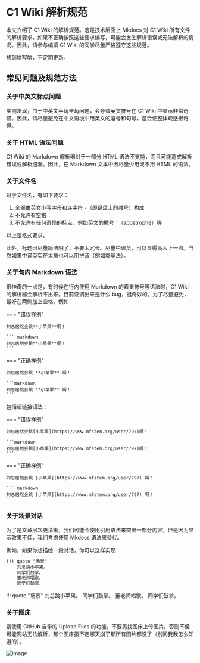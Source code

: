 # C1 Wiki 解析规范

本文介绍了 C1 Wiki 的解析规范。这是技术层面上 Mkdocs 对 C1 Wiki 所有文件的解析要求，如果不正确按照这些要求编写，可能会发生解析错误或无法解析的情况。因此，请参与编撰 C1 Wiki 的同学尽量严格遵守这些规范。

想到啥写啥，不定期更新。

## 常见问题及规范方法

### 关于中英文标点问题

实测发现，由于中英文半角全角问题，会导致英文符号在 C1 Wiki 中显示非常奇怪。因此，请尽量避免在中文语境中用英文的逗号和句号，这会使整体观感很奇怪。

### 关于 HTML 语法问题

C1 Wiki 的 Markdown 解析器对于一部分 HTML 语法不支持，而且可能造成解析错误或解析遗漏。因此，在 Markdown 文本中因尽量少用或不用 HTML 的语法。

### 关于文件名

对于文件名，有如下要求：

1. 全部由英文小写字母和连字符 `-`（即键盘上的减号）构成
2. 不允许有空格
3. 不允许有任何奇怪的标点，例如英文的撇号 `’`（apostrophe）等

以上是格式要求。

此外，标题因尽量简洁明了，不要太冗长。尽量中译英，可以显得高大上一点。当然如果中译英实在太难也可以用拼音（例如奠基法）。

### 关于句内 Markdown 语法

很神奇的一点是，有时候在行内使用 Markdown 的着重符号等语法时，C1 Wiki 的解析器会解析不出来。目前没调出来是什么 bug，挺奇妙的。为了尽量避免，最好在两侧加上空格。例如：

=== "错误样例"

    刘总居然会跳**小苹果**啊！
    
    ``` markdown
    刘总居然会跳**小苹果**啊！
    ```

=== "正确样例"

    刘总居然会跳 **小苹果** 啊！
    
    ```markdown
    刘总居然会跳 **小苹果** 啊！
    ```

包括超链接语法：

=== "错误样例"

    刘总居然会跳[小苹果](https://www.mfstem.org/user/797)啊！
    
    ```markdown
    刘总居然会跳[小苹果](https://www.mfstem.org/user/797)啊！
    ```

=== "正确样例"

    刘总居然会跳 [小苹果](https://www.mfstem.org/user/797) 啊！
    
    ``` markdown
    刘总居然会跳 [小苹果](https://www.mfstem.org/user/797) 啊！
    ```

### 关于场景对话

为了是文章层次更清晰，我们可能会使用引用语法来突出一部分内容。但是因为显示效果不佳，我们考虑使用 Mkdocs 语法来替代。

例如，如果你想描绘一段对话，你可以这样实现：

``` markdown
!!! quote "场景"
	刘总跳小苹果。
	同学们鼓掌。
	董老师唱歌。
	同学们鼓掌。
```

!!! quote "场景"
	刘总跳小苹果。
	同学们鼓掌。
	董老师唱歌。
	同学们鼓掌。

### 关于图床

请使用 GitHub 自带的 Upload Files 的功能，不要另找图床上传图片。否则不但可能网站无法解析，那个图床指不定哪天崩了那所有图片都没了（别问我我怎么知道的）。

![image](https://github.com/user-attachments/assets/63625dc9-d5ae-4801-8a7e-1d51a168ad79)
